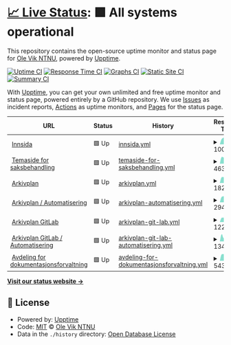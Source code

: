 # [📈 Live Status](https://OleVikNTNU.github.io/Uptime): <!--live status--> **🟩 All systems operational**

This repository contains the open-source uptime monitor and status page for [Ole Vik NTNU](https://OleVikNTNU.github.io/Uptime), powered by [Upptime](https://github.com/upptime/upptime).

[![Uptime CI](https://github.com/OleVikNTNU/Uptime/workflows/Uptime%20CI/badge.svg)](https://github.com/OleVikNTNU/Uptime/actions?query=workflow%3A%22Uptime+CI%22)
[![Response Time CI](https://github.com/OleVikNTNU/Uptime/workflows/Response%20Time%20CI/badge.svg)](https://github.com/OleVikNTNU/Uptime/actions?query=workflow%3A%22Response+Time+CI%22)
[![Graphs CI](https://github.com/OleVikNTNU/Uptime/workflows/Graphs%20CI/badge.svg)](https://github.com/OleVikNTNU/Uptime/actions?query=workflow%3A%22Graphs+CI%22)
[![Static Site CI](https://github.com/OleVikNTNU/Uptime/workflows/Static%20Site%20CI/badge.svg)](https://github.com/OleVikNTNU/Uptime/actions?query=workflow%3A%22Static+Site+CI%22)
[![Summary CI](https://github.com/OleVikNTNU/Uptime/workflows/Summary%20CI/badge.svg)](https://github.com/OleVikNTNU/Uptime/actions?query=workflow%3A%22Summary+CI%22)

With [Upptime](https://upptime.js.org), you can get your own unlimited and free uptime monitor and status page, powered entirely by a GitHub repository. We use [Issues](https://github.com/OleVikNTNU/Uptime/issues) as incident reports, [Actions](https://github.com/OleVikNTNU/Uptime/actions) as uptime monitors, and [Pages](https://OleVikNTNU.github.io/Uptime) for the status page.

<!--start: status pages-->
<!-- This summary is generated by Upptime (https://github.com/upptime/upptime) -->
<!-- Do not edit this manually, your changes will be overwritten -->
<!-- prettier-ignore -->
| URL | Status | History | Response Time | Uptime |
| --- | ------ | ------- | ------------- | ------ |
| <img alt="" src="https://icons.duckduckgo.com/ip3/i.ntnu.no.ico" height="13"> [Innsida](https://i.ntnu.no/) | 🟩 Up | [innsida.yml](https://github.com/OleVikNTNU/Uptime/commits/HEAD/history/innsida.yml) | <details><summary><img alt="Response time graph" src="./graphs/innsida/response-time-week.png" height="20"> 1009ms</summary><br><a href="https://OleVikNTNU.github.io/Uptime/history/innsida"><img alt="Response time 1116" src="https://img.shields.io/endpoint?url=https%3A%2F%2Fraw.githubusercontent.com%2FOleVikNTNU%2FUptime%2FHEAD%2Fapi%2Finnsida%2Fresponse-time.json"></a><br><a href="https://OleVikNTNU.github.io/Uptime/history/innsida"><img alt="24-hour response time 1203" src="https://img.shields.io/endpoint?url=https%3A%2F%2Fraw.githubusercontent.com%2FOleVikNTNU%2FUptime%2FHEAD%2Fapi%2Finnsida%2Fresponse-time-day.json"></a><br><a href="https://OleVikNTNU.github.io/Uptime/history/innsida"><img alt="7-day response time 1009" src="https://img.shields.io/endpoint?url=https%3A%2F%2Fraw.githubusercontent.com%2FOleVikNTNU%2FUptime%2FHEAD%2Fapi%2Finnsida%2Fresponse-time-week.json"></a><br><a href="https://OleVikNTNU.github.io/Uptime/history/innsida"><img alt="30-day response time 1415" src="https://img.shields.io/endpoint?url=https%3A%2F%2Fraw.githubusercontent.com%2FOleVikNTNU%2FUptime%2FHEAD%2Fapi%2Finnsida%2Fresponse-time-month.json"></a><br><a href="https://OleVikNTNU.github.io/Uptime/history/innsida"><img alt="1-year response time 1116" src="https://img.shields.io/endpoint?url=https%3A%2F%2Fraw.githubusercontent.com%2FOleVikNTNU%2FUptime%2FHEAD%2Fapi%2Finnsida%2Fresponse-time-year.json"></a></details> | <details><summary><a href="https://OleVikNTNU.github.io/Uptime/history/innsida">100.00%</a></summary><a href="https://OleVikNTNU.github.io/Uptime/history/innsida"><img alt="All-time uptime 99.98%" src="https://img.shields.io/endpoint?url=https%3A%2F%2Fraw.githubusercontent.com%2FOleVikNTNU%2FUptime%2FHEAD%2Fapi%2Finnsida%2Fuptime.json"></a><br><a href="https://OleVikNTNU.github.io/Uptime/history/innsida"><img alt="24-hour uptime 100.00%" src="https://img.shields.io/endpoint?url=https%3A%2F%2Fraw.githubusercontent.com%2FOleVikNTNU%2FUptime%2FHEAD%2Fapi%2Finnsida%2Fuptime-day.json"></a><br><a href="https://OleVikNTNU.github.io/Uptime/history/innsida"><img alt="7-day uptime 100.00%" src="https://img.shields.io/endpoint?url=https%3A%2F%2Fraw.githubusercontent.com%2FOleVikNTNU%2FUptime%2FHEAD%2Fapi%2Finnsida%2Fuptime-week.json"></a><br><a href="https://OleVikNTNU.github.io/Uptime/history/innsida"><img alt="30-day uptime 99.84%" src="https://img.shields.io/endpoint?url=https%3A%2F%2Fraw.githubusercontent.com%2FOleVikNTNU%2FUptime%2FHEAD%2Fapi%2Finnsida%2Fuptime-month.json"></a><br><a href="https://OleVikNTNU.github.io/Uptime/history/innsida"><img alt="1-year uptime 99.98%" src="https://img.shields.io/endpoint?url=https%3A%2F%2Fraw.githubusercontent.com%2FOleVikNTNU%2FUptime%2FHEAD%2Fapi%2Finnsida%2Fuptime-year.json"></a></details>
| <img alt="" src="https://icons.duckduckgo.com/ip3/i.ntnu.no.ico" height="13"> [Temaside for saksbehandling](https://i.ntnu.no/saksbehandling) | 🟩 Up | [temaside-for-saksbehandling.yml](https://github.com/OleVikNTNU/Uptime/commits/HEAD/history/temaside-for-saksbehandling.yml) | <details><summary><img alt="Response time graph" src="./graphs/temaside-for-saksbehandling/response-time-week.png" height="20"> 463ms</summary><br><a href="https://OleVikNTNU.github.io/Uptime/history/temaside-for-saksbehandling"><img alt="Response time 521" src="https://img.shields.io/endpoint?url=https%3A%2F%2Fraw.githubusercontent.com%2FOleVikNTNU%2FUptime%2FHEAD%2Fapi%2Ftemaside-for-saksbehandling%2Fresponse-time.json"></a><br><a href="https://OleVikNTNU.github.io/Uptime/history/temaside-for-saksbehandling"><img alt="24-hour response time 545" src="https://img.shields.io/endpoint?url=https%3A%2F%2Fraw.githubusercontent.com%2FOleVikNTNU%2FUptime%2FHEAD%2Fapi%2Ftemaside-for-saksbehandling%2Fresponse-time-day.json"></a><br><a href="https://OleVikNTNU.github.io/Uptime/history/temaside-for-saksbehandling"><img alt="7-day response time 463" src="https://img.shields.io/endpoint?url=https%3A%2F%2Fraw.githubusercontent.com%2FOleVikNTNU%2FUptime%2FHEAD%2Fapi%2Ftemaside-for-saksbehandling%2Fresponse-time-week.json"></a><br><a href="https://OleVikNTNU.github.io/Uptime/history/temaside-for-saksbehandling"><img alt="30-day response time 807" src="https://img.shields.io/endpoint?url=https%3A%2F%2Fraw.githubusercontent.com%2FOleVikNTNU%2FUptime%2FHEAD%2Fapi%2Ftemaside-for-saksbehandling%2Fresponse-time-month.json"></a><br><a href="https://OleVikNTNU.github.io/Uptime/history/temaside-for-saksbehandling"><img alt="1-year response time 521" src="https://img.shields.io/endpoint?url=https%3A%2F%2Fraw.githubusercontent.com%2FOleVikNTNU%2FUptime%2FHEAD%2Fapi%2Ftemaside-for-saksbehandling%2Fresponse-time-year.json"></a></details> | <details><summary><a href="https://OleVikNTNU.github.io/Uptime/history/temaside-for-saksbehandling">100.00%</a></summary><a href="https://OleVikNTNU.github.io/Uptime/history/temaside-for-saksbehandling"><img alt="All-time uptime 99.97%" src="https://img.shields.io/endpoint?url=https%3A%2F%2Fraw.githubusercontent.com%2FOleVikNTNU%2FUptime%2FHEAD%2Fapi%2Ftemaside-for-saksbehandling%2Fuptime.json"></a><br><a href="https://OleVikNTNU.github.io/Uptime/history/temaside-for-saksbehandling"><img alt="24-hour uptime 100.00%" src="https://img.shields.io/endpoint?url=https%3A%2F%2Fraw.githubusercontent.com%2FOleVikNTNU%2FUptime%2FHEAD%2Fapi%2Ftemaside-for-saksbehandling%2Fuptime-day.json"></a><br><a href="https://OleVikNTNU.github.io/Uptime/history/temaside-for-saksbehandling"><img alt="7-day uptime 100.00%" src="https://img.shields.io/endpoint?url=https%3A%2F%2Fraw.githubusercontent.com%2FOleVikNTNU%2FUptime%2FHEAD%2Fapi%2Ftemaside-for-saksbehandling%2Fuptime-week.json"></a><br><a href="https://OleVikNTNU.github.io/Uptime/history/temaside-for-saksbehandling"><img alt="30-day uptime 99.80%" src="https://img.shields.io/endpoint?url=https%3A%2F%2Fraw.githubusercontent.com%2FOleVikNTNU%2FUptime%2FHEAD%2Fapi%2Ftemaside-for-saksbehandling%2Fuptime-month.json"></a><br><a href="https://OleVikNTNU.github.io/Uptime/history/temaside-for-saksbehandling"><img alt="1-year uptime 99.97%" src="https://img.shields.io/endpoint?url=https%3A%2F%2Fraw.githubusercontent.com%2FOleVikNTNU%2FUptime%2FHEAD%2Fapi%2Ftemaside-for-saksbehandling%2Fuptime-year.json"></a></details>
| <img alt="" src="https://icons.duckduckgo.com/ip3/ntnu.no.ico" height="13"> [Arkivplan](https://ntnu.no/arkivplan) | 🟩 Up | [arkivplan.yml](https://github.com/OleVikNTNU/Uptime/commits/HEAD/history/arkivplan.yml) | <details><summary><img alt="Response time graph" src="./graphs/arkivplan/response-time-week.png" height="20"> 1823ms</summary><br><a href="https://OleVikNTNU.github.io/Uptime/history/arkivplan"><img alt="Response time 1743" src="https://img.shields.io/endpoint?url=https%3A%2F%2Fraw.githubusercontent.com%2FOleVikNTNU%2FUptime%2FHEAD%2Fapi%2Farkivplan%2Fresponse-time.json"></a><br><a href="https://OleVikNTNU.github.io/Uptime/history/arkivplan"><img alt="24-hour response time 2193" src="https://img.shields.io/endpoint?url=https%3A%2F%2Fraw.githubusercontent.com%2FOleVikNTNU%2FUptime%2FHEAD%2Fapi%2Farkivplan%2Fresponse-time-day.json"></a><br><a href="https://OleVikNTNU.github.io/Uptime/history/arkivplan"><img alt="7-day response time 1823" src="https://img.shields.io/endpoint?url=https%3A%2F%2Fraw.githubusercontent.com%2FOleVikNTNU%2FUptime%2FHEAD%2Fapi%2Farkivplan%2Fresponse-time-week.json"></a><br><a href="https://OleVikNTNU.github.io/Uptime/history/arkivplan"><img alt="30-day response time 1811" src="https://img.shields.io/endpoint?url=https%3A%2F%2Fraw.githubusercontent.com%2FOleVikNTNU%2FUptime%2FHEAD%2Fapi%2Farkivplan%2Fresponse-time-month.json"></a><br><a href="https://OleVikNTNU.github.io/Uptime/history/arkivplan"><img alt="1-year response time 1743" src="https://img.shields.io/endpoint?url=https%3A%2F%2Fraw.githubusercontent.com%2FOleVikNTNU%2FUptime%2FHEAD%2Fapi%2Farkivplan%2Fresponse-time-year.json"></a></details> | <details><summary><a href="https://OleVikNTNU.github.io/Uptime/history/arkivplan">100.00%</a></summary><a href="https://OleVikNTNU.github.io/Uptime/history/arkivplan"><img alt="All-time uptime 99.98%" src="https://img.shields.io/endpoint?url=https%3A%2F%2Fraw.githubusercontent.com%2FOleVikNTNU%2FUptime%2FHEAD%2Fapi%2Farkivplan%2Fuptime.json"></a><br><a href="https://OleVikNTNU.github.io/Uptime/history/arkivplan"><img alt="24-hour uptime 100.00%" src="https://img.shields.io/endpoint?url=https%3A%2F%2Fraw.githubusercontent.com%2FOleVikNTNU%2FUptime%2FHEAD%2Fapi%2Farkivplan%2Fuptime-day.json"></a><br><a href="https://OleVikNTNU.github.io/Uptime/history/arkivplan"><img alt="7-day uptime 100.00%" src="https://img.shields.io/endpoint?url=https%3A%2F%2Fraw.githubusercontent.com%2FOleVikNTNU%2FUptime%2FHEAD%2Fapi%2Farkivplan%2Fuptime-week.json"></a><br><a href="https://OleVikNTNU.github.io/Uptime/history/arkivplan"><img alt="30-day uptime 100.00%" src="https://img.shields.io/endpoint?url=https%3A%2F%2Fraw.githubusercontent.com%2FOleVikNTNU%2FUptime%2FHEAD%2Fapi%2Farkivplan%2Fuptime-month.json"></a><br><a href="https://OleVikNTNU.github.io/Uptime/history/arkivplan"><img alt="1-year uptime 99.98%" src="https://img.shields.io/endpoint?url=https%3A%2F%2Fraw.githubusercontent.com%2FOleVikNTNU%2FUptime%2FHEAD%2Fapi%2Farkivplan%2Fuptime-year.json"></a></details>
| <img alt="" src="https://icons.duckduckgo.com/ip3/www.ntnu.no.ico" height="13"> [Arkivplan / Automatisering](https://www.ntnu.no/arkivplan/automatisering) | 🟩 Up | [arkivplan-automatisering.yml](https://github.com/OleVikNTNU/Uptime/commits/HEAD/history/arkivplan-automatisering.yml) | <details><summary><img alt="Response time graph" src="./graphs/arkivplan-automatisering/response-time-week.png" height="20"> 294ms</summary><br><a href="https://OleVikNTNU.github.io/Uptime/history/arkivplan-automatisering"><img alt="Response time 281" src="https://img.shields.io/endpoint?url=https%3A%2F%2Fraw.githubusercontent.com%2FOleVikNTNU%2FUptime%2FHEAD%2Fapi%2Farkivplan-automatisering%2Fresponse-time.json"></a><br><a href="https://OleVikNTNU.github.io/Uptime/history/arkivplan-automatisering"><img alt="24-hour response time 398" src="https://img.shields.io/endpoint?url=https%3A%2F%2Fraw.githubusercontent.com%2FOleVikNTNU%2FUptime%2FHEAD%2Fapi%2Farkivplan-automatisering%2Fresponse-time-day.json"></a><br><a href="https://OleVikNTNU.github.io/Uptime/history/arkivplan-automatisering"><img alt="7-day response time 294" src="https://img.shields.io/endpoint?url=https%3A%2F%2Fraw.githubusercontent.com%2FOleVikNTNU%2FUptime%2FHEAD%2Fapi%2Farkivplan-automatisering%2Fresponse-time-week.json"></a><br><a href="https://OleVikNTNU.github.io/Uptime/history/arkivplan-automatisering"><img alt="30-day response time 278" src="https://img.shields.io/endpoint?url=https%3A%2F%2Fraw.githubusercontent.com%2FOleVikNTNU%2FUptime%2FHEAD%2Fapi%2Farkivplan-automatisering%2Fresponse-time-month.json"></a><br><a href="https://OleVikNTNU.github.io/Uptime/history/arkivplan-automatisering"><img alt="1-year response time 281" src="https://img.shields.io/endpoint?url=https%3A%2F%2Fraw.githubusercontent.com%2FOleVikNTNU%2FUptime%2FHEAD%2Fapi%2Farkivplan-automatisering%2Fresponse-time-year.json"></a></details> | <details><summary><a href="https://OleVikNTNU.github.io/Uptime/history/arkivplan-automatisering">100.00%</a></summary><a href="https://OleVikNTNU.github.io/Uptime/history/arkivplan-automatisering"><img alt="All-time uptime 99.98%" src="https://img.shields.io/endpoint?url=https%3A%2F%2Fraw.githubusercontent.com%2FOleVikNTNU%2FUptime%2FHEAD%2Fapi%2Farkivplan-automatisering%2Fuptime.json"></a><br><a href="https://OleVikNTNU.github.io/Uptime/history/arkivplan-automatisering"><img alt="24-hour uptime 100.00%" src="https://img.shields.io/endpoint?url=https%3A%2F%2Fraw.githubusercontent.com%2FOleVikNTNU%2FUptime%2FHEAD%2Fapi%2Farkivplan-automatisering%2Fuptime-day.json"></a><br><a href="https://OleVikNTNU.github.io/Uptime/history/arkivplan-automatisering"><img alt="7-day uptime 100.00%" src="https://img.shields.io/endpoint?url=https%3A%2F%2Fraw.githubusercontent.com%2FOleVikNTNU%2FUptime%2FHEAD%2Fapi%2Farkivplan-automatisering%2Fuptime-week.json"></a><br><a href="https://OleVikNTNU.github.io/Uptime/history/arkivplan-automatisering"><img alt="30-day uptime 100.00%" src="https://img.shields.io/endpoint?url=https%3A%2F%2Fraw.githubusercontent.com%2FOleVikNTNU%2FUptime%2FHEAD%2Fapi%2Farkivplan-automatisering%2Fuptime-month.json"></a><br><a href="https://OleVikNTNU.github.io/Uptime/history/arkivplan-automatisering"><img alt="1-year uptime 99.98%" src="https://img.shields.io/endpoint?url=https%3A%2F%2Fraw.githubusercontent.com%2FOleVikNTNU%2FUptime%2FHEAD%2Fapi%2Farkivplan-automatisering%2Fuptime-year.json"></a></details>
| <img alt="" src="https://icons.duckduckgo.com/ip3/ntnu-doku.gitlab.io.ico" height="13"> [Arkivplan GitLab](https://ntnu-doku.gitlab.io/arkivplan) | 🟩 Up | [arkivplan-git-lab.yml](https://github.com/OleVikNTNU/Uptime/commits/HEAD/history/arkivplan-git-lab.yml) | <details><summary><img alt="Response time graph" src="./graphs/arkivplan-git-lab/response-time-week.png" height="20"> 122ms</summary><br><a href="https://OleVikNTNU.github.io/Uptime/history/arkivplan-git-lab"><img alt="Response time 114" src="https://img.shields.io/endpoint?url=https%3A%2F%2Fraw.githubusercontent.com%2FOleVikNTNU%2FUptime%2FHEAD%2Fapi%2Farkivplan-git-lab%2Fresponse-time.json"></a><br><a href="https://OleVikNTNU.github.io/Uptime/history/arkivplan-git-lab"><img alt="24-hour response time 200" src="https://img.shields.io/endpoint?url=https%3A%2F%2Fraw.githubusercontent.com%2FOleVikNTNU%2FUptime%2FHEAD%2Fapi%2Farkivplan-git-lab%2Fresponse-time-day.json"></a><br><a href="https://OleVikNTNU.github.io/Uptime/history/arkivplan-git-lab"><img alt="7-day response time 122" src="https://img.shields.io/endpoint?url=https%3A%2F%2Fraw.githubusercontent.com%2FOleVikNTNU%2FUptime%2FHEAD%2Fapi%2Farkivplan-git-lab%2Fresponse-time-week.json"></a><br><a href="https://OleVikNTNU.github.io/Uptime/history/arkivplan-git-lab"><img alt="30-day response time 112" src="https://img.shields.io/endpoint?url=https%3A%2F%2Fraw.githubusercontent.com%2FOleVikNTNU%2FUptime%2FHEAD%2Fapi%2Farkivplan-git-lab%2Fresponse-time-month.json"></a><br><a href="https://OleVikNTNU.github.io/Uptime/history/arkivplan-git-lab"><img alt="1-year response time 114" src="https://img.shields.io/endpoint?url=https%3A%2F%2Fraw.githubusercontent.com%2FOleVikNTNU%2FUptime%2FHEAD%2Fapi%2Farkivplan-git-lab%2Fresponse-time-year.json"></a></details> | <details><summary><a href="https://OleVikNTNU.github.io/Uptime/history/arkivplan-git-lab">100.00%</a></summary><a href="https://OleVikNTNU.github.io/Uptime/history/arkivplan-git-lab"><img alt="All-time uptime 99.99%" src="https://img.shields.io/endpoint?url=https%3A%2F%2Fraw.githubusercontent.com%2FOleVikNTNU%2FUptime%2FHEAD%2Fapi%2Farkivplan-git-lab%2Fuptime.json"></a><br><a href="https://OleVikNTNU.github.io/Uptime/history/arkivplan-git-lab"><img alt="24-hour uptime 100.00%" src="https://img.shields.io/endpoint?url=https%3A%2F%2Fraw.githubusercontent.com%2FOleVikNTNU%2FUptime%2FHEAD%2Fapi%2Farkivplan-git-lab%2Fuptime-day.json"></a><br><a href="https://OleVikNTNU.github.io/Uptime/history/arkivplan-git-lab"><img alt="7-day uptime 100.00%" src="https://img.shields.io/endpoint?url=https%3A%2F%2Fraw.githubusercontent.com%2FOleVikNTNU%2FUptime%2FHEAD%2Fapi%2Farkivplan-git-lab%2Fuptime-week.json"></a><br><a href="https://OleVikNTNU.github.io/Uptime/history/arkivplan-git-lab"><img alt="30-day uptime 100.00%" src="https://img.shields.io/endpoint?url=https%3A%2F%2Fraw.githubusercontent.com%2FOleVikNTNU%2FUptime%2FHEAD%2Fapi%2Farkivplan-git-lab%2Fuptime-month.json"></a><br><a href="https://OleVikNTNU.github.io/Uptime/history/arkivplan-git-lab"><img alt="1-year uptime 99.99%" src="https://img.shields.io/endpoint?url=https%3A%2F%2Fraw.githubusercontent.com%2FOleVikNTNU%2FUptime%2FHEAD%2Fapi%2Farkivplan-git-lab%2Fuptime-year.json"></a></details>
| <img alt="" src="https://icons.duckduckgo.com/ip3/ntnu-doku.gitlab.io.ico" height="13"> [Arkivplan GitLab / Automatisering](https://ntnu-doku.gitlab.io/arkivplan/automatisering) | 🟩 Up | [arkivplan-git-lab-automatisering.yml](https://github.com/OleVikNTNU/Uptime/commits/HEAD/history/arkivplan-git-lab-automatisering.yml) | <details><summary><img alt="Response time graph" src="./graphs/arkivplan-git-lab-automatisering/response-time-week.png" height="20"> 134ms</summary><br><a href="https://OleVikNTNU.github.io/Uptime/history/arkivplan-git-lab-automatisering"><img alt="Response time 111" src="https://img.shields.io/endpoint?url=https%3A%2F%2Fraw.githubusercontent.com%2FOleVikNTNU%2FUptime%2FHEAD%2Fapi%2Farkivplan-git-lab-automatisering%2Fresponse-time.json"></a><br><a href="https://OleVikNTNU.github.io/Uptime/history/arkivplan-git-lab-automatisering"><img alt="24-hour response time 196" src="https://img.shields.io/endpoint?url=https%3A%2F%2Fraw.githubusercontent.com%2FOleVikNTNU%2FUptime%2FHEAD%2Fapi%2Farkivplan-git-lab-automatisering%2Fresponse-time-day.json"></a><br><a href="https://OleVikNTNU.github.io/Uptime/history/arkivplan-git-lab-automatisering"><img alt="7-day response time 134" src="https://img.shields.io/endpoint?url=https%3A%2F%2Fraw.githubusercontent.com%2FOleVikNTNU%2FUptime%2FHEAD%2Fapi%2Farkivplan-git-lab-automatisering%2Fresponse-time-week.json"></a><br><a href="https://OleVikNTNU.github.io/Uptime/history/arkivplan-git-lab-automatisering"><img alt="30-day response time 112" src="https://img.shields.io/endpoint?url=https%3A%2F%2Fraw.githubusercontent.com%2FOleVikNTNU%2FUptime%2FHEAD%2Fapi%2Farkivplan-git-lab-automatisering%2Fresponse-time-month.json"></a><br><a href="https://OleVikNTNU.github.io/Uptime/history/arkivplan-git-lab-automatisering"><img alt="1-year response time 111" src="https://img.shields.io/endpoint?url=https%3A%2F%2Fraw.githubusercontent.com%2FOleVikNTNU%2FUptime%2FHEAD%2Fapi%2Farkivplan-git-lab-automatisering%2Fresponse-time-year.json"></a></details> | <details><summary><a href="https://OleVikNTNU.github.io/Uptime/history/arkivplan-git-lab-automatisering">100.00%</a></summary><a href="https://OleVikNTNU.github.io/Uptime/history/arkivplan-git-lab-automatisering"><img alt="All-time uptime 100.00%" src="https://img.shields.io/endpoint?url=https%3A%2F%2Fraw.githubusercontent.com%2FOleVikNTNU%2FUptime%2FHEAD%2Fapi%2Farkivplan-git-lab-automatisering%2Fuptime.json"></a><br><a href="https://OleVikNTNU.github.io/Uptime/history/arkivplan-git-lab-automatisering"><img alt="24-hour uptime 100.00%" src="https://img.shields.io/endpoint?url=https%3A%2F%2Fraw.githubusercontent.com%2FOleVikNTNU%2FUptime%2FHEAD%2Fapi%2Farkivplan-git-lab-automatisering%2Fuptime-day.json"></a><br><a href="https://OleVikNTNU.github.io/Uptime/history/arkivplan-git-lab-automatisering"><img alt="7-day uptime 100.00%" src="https://img.shields.io/endpoint?url=https%3A%2F%2Fraw.githubusercontent.com%2FOleVikNTNU%2FUptime%2FHEAD%2Fapi%2Farkivplan-git-lab-automatisering%2Fuptime-week.json"></a><br><a href="https://OleVikNTNU.github.io/Uptime/history/arkivplan-git-lab-automatisering"><img alt="30-day uptime 100.00%" src="https://img.shields.io/endpoint?url=https%3A%2F%2Fraw.githubusercontent.com%2FOleVikNTNU%2FUptime%2FHEAD%2Fapi%2Farkivplan-git-lab-automatisering%2Fuptime-month.json"></a><br><a href="https://OleVikNTNU.github.io/Uptime/history/arkivplan-git-lab-automatisering"><img alt="1-year uptime 100.00%" src="https://img.shields.io/endpoint?url=https%3A%2F%2Fraw.githubusercontent.com%2FOleVikNTNU%2FUptime%2FHEAD%2Fapi%2Farkivplan-git-lab-automatisering%2Fuptime-year.json"></a></details>
| <img alt="" src="https://icons.duckduckgo.com/ip3/www.ntnu.no.ico" height="13"> [Avdeling for dokumentasjonsforvaltning](https://www.ntnu.no/adm/doku) | 🟩 Up | [avdeling-for-dokumentasjonsforvaltning.yml](https://github.com/OleVikNTNU/Uptime/commits/HEAD/history/avdeling-for-dokumentasjonsforvaltning.yml) | <details><summary><img alt="Response time graph" src="./graphs/avdeling-for-dokumentasjonsforvaltning/response-time-week.png" height="20"> 543ms</summary><br><a href="https://OleVikNTNU.github.io/Uptime/history/avdeling-for-dokumentasjonsforvaltning"><img alt="Response time 609" src="https://img.shields.io/endpoint?url=https%3A%2F%2Fraw.githubusercontent.com%2FOleVikNTNU%2FUptime%2FHEAD%2Fapi%2Favdeling-for-dokumentasjonsforvaltning%2Fresponse-time.json"></a><br><a href="https://OleVikNTNU.github.io/Uptime/history/avdeling-for-dokumentasjonsforvaltning"><img alt="24-hour response time 669" src="https://img.shields.io/endpoint?url=https%3A%2F%2Fraw.githubusercontent.com%2FOleVikNTNU%2FUptime%2FHEAD%2Fapi%2Favdeling-for-dokumentasjonsforvaltning%2Fresponse-time-day.json"></a><br><a href="https://OleVikNTNU.github.io/Uptime/history/avdeling-for-dokumentasjonsforvaltning"><img alt="7-day response time 543" src="https://img.shields.io/endpoint?url=https%3A%2F%2Fraw.githubusercontent.com%2FOleVikNTNU%2FUptime%2FHEAD%2Fapi%2Favdeling-for-dokumentasjonsforvaltning%2Fresponse-time-week.json"></a><br><a href="https://OleVikNTNU.github.io/Uptime/history/avdeling-for-dokumentasjonsforvaltning"><img alt="30-day response time 513" src="https://img.shields.io/endpoint?url=https%3A%2F%2Fraw.githubusercontent.com%2FOleVikNTNU%2FUptime%2FHEAD%2Fapi%2Favdeling-for-dokumentasjonsforvaltning%2Fresponse-time-month.json"></a><br><a href="https://OleVikNTNU.github.io/Uptime/history/avdeling-for-dokumentasjonsforvaltning"><img alt="1-year response time 609" src="https://img.shields.io/endpoint?url=https%3A%2F%2Fraw.githubusercontent.com%2FOleVikNTNU%2FUptime%2FHEAD%2Fapi%2Favdeling-for-dokumentasjonsforvaltning%2Fresponse-time-year.json"></a></details> | <details><summary><a href="https://OleVikNTNU.github.io/Uptime/history/avdeling-for-dokumentasjonsforvaltning">100.00%</a></summary><a href="https://OleVikNTNU.github.io/Uptime/history/avdeling-for-dokumentasjonsforvaltning"><img alt="All-time uptime 99.97%" src="https://img.shields.io/endpoint?url=https%3A%2F%2Fraw.githubusercontent.com%2FOleVikNTNU%2FUptime%2FHEAD%2Fapi%2Favdeling-for-dokumentasjonsforvaltning%2Fuptime.json"></a><br><a href="https://OleVikNTNU.github.io/Uptime/history/avdeling-for-dokumentasjonsforvaltning"><img alt="24-hour uptime 100.00%" src="https://img.shields.io/endpoint?url=https%3A%2F%2Fraw.githubusercontent.com%2FOleVikNTNU%2FUptime%2FHEAD%2Fapi%2Favdeling-for-dokumentasjonsforvaltning%2Fuptime-day.json"></a><br><a href="https://OleVikNTNU.github.io/Uptime/history/avdeling-for-dokumentasjonsforvaltning"><img alt="7-day uptime 100.00%" src="https://img.shields.io/endpoint?url=https%3A%2F%2Fraw.githubusercontent.com%2FOleVikNTNU%2FUptime%2FHEAD%2Fapi%2Favdeling-for-dokumentasjonsforvaltning%2Fuptime-week.json"></a><br><a href="https://OleVikNTNU.github.io/Uptime/history/avdeling-for-dokumentasjonsforvaltning"><img alt="30-day uptime 99.81%" src="https://img.shields.io/endpoint?url=https%3A%2F%2Fraw.githubusercontent.com%2FOleVikNTNU%2FUptime%2FHEAD%2Fapi%2Favdeling-for-dokumentasjonsforvaltning%2Fuptime-month.json"></a><br><a href="https://OleVikNTNU.github.io/Uptime/history/avdeling-for-dokumentasjonsforvaltning"><img alt="1-year uptime 99.97%" src="https://img.shields.io/endpoint?url=https%3A%2F%2Fraw.githubusercontent.com%2FOleVikNTNU%2FUptime%2FHEAD%2Fapi%2Favdeling-for-dokumentasjonsforvaltning%2Fuptime-year.json"></a></details>

<!--end: status pages-->

[**Visit our status website →**](https://OleVikNTNU.github.io/Uptime)

## 📄 License

- Powered by: [Upptime](https://github.com/upptime/upptime)
- Code: [MIT](./LICENSE) © [Ole Vik NTNU](https://OleVikNTNU.github.io/Uptime)
- Data in the `./history` directory: [Open Database License](https://opendatacommons.org/licenses/odbl/1-0/)
